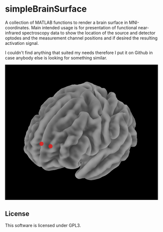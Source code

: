 # simpleBrainSurface
A collection of MATLAB functions to render a brain surface in MNI-coordinates.
Main intended usage is for presentation of functional near-infrared spectroscopy data to show the
location of the source and detector optodes and the measurement channel positions and if desired the resulting activation signal.

I couldn't find anything that suited my needs therefore I put it on Github in case anybody
else is looking for something similar.


![Screenshot](screenshot/example.png?raw=true "Simple Brain Surface")

## License
This software is licensed under GPL3.
